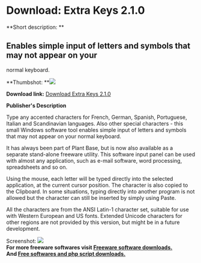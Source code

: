 # Download: Extra Keys 2.1.0

**Short description: **

## Enables simple input of letters and symbols that may not appear on your
normal keyboard.

  
**Thumbshot: **![](http://www.freewarefiles.com/screenshot/extrakeys_md.jpg)   
  
**Download link:** [Download Extra Keys 2.1.0](http://freesoftwares.boysofts.com/Extra-Keys_program_64450.html)  
  

**Publisher's Description**  
  

Type any accented characters for French, German, Spanish, Portuguese, Italian
and Scandinavian languages. Also other special characters - this small Windows
software tool enables simple input of letters and symbols that may not appear
on your normal keyboard.

It has always been part of Plant Base, but is now also available as a separate
stand-alone freeware utility. This software input panel can be used with
almost any application, such as e-mail software, word processing, spreadsheets
and so on.

Using the mouse, each letter will be typed directly into the selected
application, at the current cursor position. The character is also copied to
the Clipboard. In some situations, typing directly into another program is not
allowed but the character can still be inserted by simply using Paste.

All the characters are from the ANSI Latin-1 character set, suitable for use
with Western European and US fonts. Extended Unicode characters for other
regions are not provided by this version, but might be in a future
development.

  
  
Screenshot: ![](http://www.freewarefiles.com/screenshot/extrakeys.jpg)  
**For more freeware softwares visit [Freeware software downloads.](http://freesoftwares.boysofts.com/)**   
**And [Free softwares and php script downloads.](http://www.boysofts.com/)**

